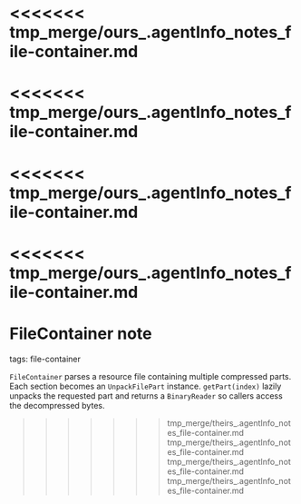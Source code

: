 <<<<<<< tmp_merge/ours_.agentInfo_notes_file-container.md
=======
<<<<<<< tmp_merge/ours_.agentInfo_notes_file-container.md
=======
<<<<<<< tmp_merge/ours_.agentInfo_notes_file-container.md
=======
<<<<<<< tmp_merge/ours_.agentInfo_notes_file-container.md
=======
# FileContainer note

tags: file-container

`FileContainer` parses a resource file containing multiple compressed parts. Each
section becomes an `UnpackFilePart` instance. `getPart(index)` lazily unpacks the
requested part and returns a `BinaryReader` so callers access the decompressed
bytes.
>>>>>>> tmp_merge/theirs_.agentInfo_notes_file-container.md
>>>>>>> tmp_merge/theirs_.agentInfo_notes_file-container.md
>>>>>>> tmp_merge/theirs_.agentInfo_notes_file-container.md
>>>>>>> tmp_merge/theirs_.agentInfo_notes_file-container.md
